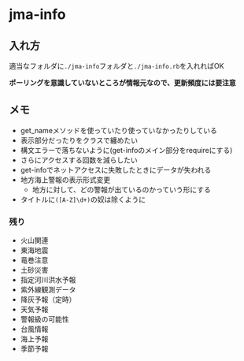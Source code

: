 
jma-info
=====

入れ方
-----

適当なフォルダに`./jma-info`フォルダと`./jma-info.rb`を入れればOK

**ポーリングを意識していないところが情報元なので、更新頻度には要注意**

メモ
-----

- get_nameメソッドを使っていたり使っていなかったりしている
- 表示部分だったりをクラスで纏めたい
- 構文エラーで落ちないように(get-infoのメイン部分をrequireにする)
- さらにアクセスする回数を減らしたい
- get-infoでネットアクセスに失敗したときにデータが失われる
- 地方海上警報の表示形式変更
	- 地方に対して、どの警報が出ているのかっていう形にする
- タイトルに`([A-Z]\d+)`の奴は除くように

### 残り

- 火山関連
- 東海地震
- 竜巻注意
- 土砂災害
- 指定河川洪水予報
- 紫外線観測データ
- 降灰予報（定時）
- 天気予報
- 警報級の可能性
- 台風情報
- 海上予報
- 季節予報
